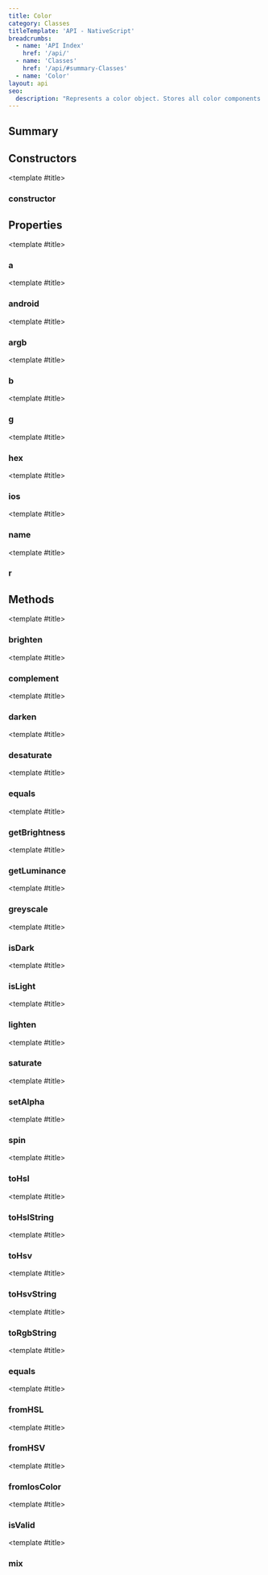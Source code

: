 ```yaml
---
title: Color
category: Classes
titleTemplate: 'API - NativeScript'
breadcrumbs: 
  - name: 'API Index'
    href: '/api/'
  - name: 'Classes'
    href: '/api/#summary-Classes'
  - name: 'Color'
layout: api
seo:
  description: "Represents a color object. Stores all color components (alpha (opacity), red, green, blue) in a [0..255] range."
---
```


<!-- This page is auto generated, do not edit manually. -->
<!-- Run "yarn generate:api-docs" to regenerate -->

<script setup lang="ts">
  import { provide } from "vue";
  import API_DATA from "./Color.data.json";
  
  provide('API_DATA', API_DATA);
</script>

<APIRefHierarchy v-once />

<APIRefComment commentBase64="eyJibG9ja1RhZ3MiOltdLCJtb2RpZmllclRhZ3MiOnt9LCJzdW1tYXJ5IjpbeyJraW5kIjoidGV4dCIsInRleHQiOiJSZXByZXNlbnRzIGEgY29sb3Igb2JqZWN0LiBTdG9yZXMgYWxsIGNvbG9yIGNvbXBvbmVudHMgKGFscGhhIChvcGFjaXR5KSwgcmVkLCBncmVlbiwgYmx1ZSkgaW4gYSBbMC4uMjU1XSByYW5nZS4ifV19" v-once />

## <Heading ignore>Summary</Heading>

<APIRefSummary v-once />

## Constructors

<div class="">

<APIRef for="1002" v-once>

<template #title>

### constructor

</template>

</APIRef>

</div>

## Properties

<div class="isPublic">

<APIRef for="1015" v-once>

<template #title>

### a

</template>

</APIRef>

</div>

<div class="">

<APIRef for="1022" v-once>

<template #title>

### android

</template>

</APIRef>

</div>

<div class="isPublic">

<APIRef for="1020" v-once>

<template #title>

### argb

</template>

</APIRef>

</div>

<div class="isPublic">

<APIRef for="1018" v-once>

<template #title>

### b

</template>

</APIRef>

</div>

<div class="isPublic">

<APIRef for="1017" v-once>

<template #title>

### g

</template>

</APIRef>

</div>

<div class="isPublic">

<APIRef for="1019" v-once>

<template #title>

### hex

</template>

</APIRef>

</div>

<div class="">

<APIRef for="1023" v-once>

<template #title>

### ios

</template>

</APIRef>

</div>

<div class="isPublic">

<APIRef for="1021" v-once>

<template #title>

### name

</template>

</APIRef>

</div>

<div class="isPublic">

<APIRef for="1016" v-once>

<template #title>

### r

</template>

</APIRef>

</div>

## Methods

<div class="isPublic">

<APIRef for="1069" v-once>

<template #title>

### brighten

</template>

</APIRef>

</div>

<div class="isPublic">

<APIRef for="1078" v-once>

<template #title>

### complement

</template>

</APIRef>

</div>

<div class="isPublic">

<APIRef for="1072" v-once>

<template #title>

### darken

</template>

</APIRef>

</div>

<div class="isPublic">

<APIRef for="1058" v-once>

<template #title>

### desaturate

</template>

</APIRef>

</div>

<div class="isPublic">

<APIRef for="1024" v-once>

<template #title>

### equals

</template>

</APIRef>

</div>

<div class="isPublic">

<APIRef for="1031" v-once>

<template #title>

### getBrightness

</template>

</APIRef>

</div>

<div class="isPublic">

<APIRef for="1033" v-once>

<template #title>

### getLuminance

</template>

</APIRef>

</div>

<div class="isPublic">

<APIRef for="1064" v-once>

<template #title>

### greyscale

</template>

</APIRef>

</div>

<div class="isPublic">

<APIRef for="1027" v-once>

<template #title>

### isDark

</template>

</APIRef>

</div>

<div class="isPublic">

<APIRef for="1029" v-once>

<template #title>

### isLight

</template>

</APIRef>

</div>

<div class="isPublic">

<APIRef for="1066" v-once>

<template #title>

### lighten

</template>

</APIRef>

</div>

<div class="isPublic">

<APIRef for="1061" v-once>

<template #title>

### saturate

</template>

</APIRef>

</div>

<div class="isPublic">

<APIRef for="1035" v-once>

<template #title>

### setAlpha

</template>

</APIRef>

</div>

<div class="isPublic">

<APIRef for="1075" v-once>

<template #title>

### spin

</template>

</APIRef>

</div>

<div class="isPublic">

<APIRef for="1038" v-once>

<template #title>

### toHsl

</template>

</APIRef>

</div>

<div class="isPublic">

<APIRef for="1045" v-once>

<template #title>

### toHslString

</template>

</APIRef>

</div>

<div class="isPublic">

<APIRef for="1047" v-once>

<template #title>

### toHsv

</template>

</APIRef>

</div>

<div class="isPublic">

<APIRef for="1054" v-once>

<template #title>

### toHsvString

</template>

</APIRef>

</div>

<div class="isPublic">

<APIRef for="1056" v-once>

<template #title>

### toRgbString

</template>

</APIRef>

</div>

<div class="isPublic isStatic">

<APIRef for="975" v-once>

<template #title>

### equals

</template>

</APIRef>

</div>

<div class="isPublic isStatic">

<APIRef for="990" v-once>

<template #title>

### fromHSL

</template>

</APIRef>

</div>

<div class="isPublic isStatic">

<APIRef for="996" v-once>

<template #title>

### fromHSV

</template>

</APIRef>

</div>

<div class="isPublic isStatic">

<APIRef for="982" v-once>

<template #title>

### fromIosColor

</template>

</APIRef>

</div>

<div class="isPublic isStatic">

<APIRef for="979" v-once>

<template #title>

### isValid

</template>

</APIRef>

</div>

<div class="isPublic isStatic">

<APIRef for="985" v-once>

<template #title>

### mix

</template>

</APIRef>

</div>
